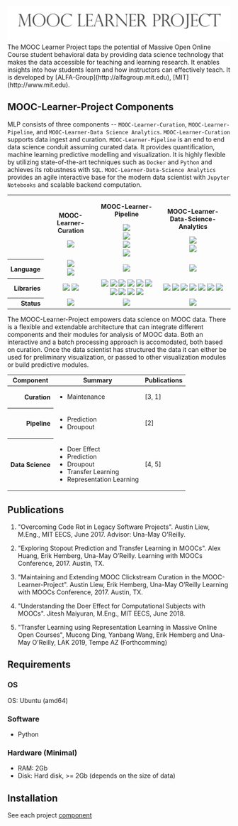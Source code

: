 <img src="docs/Images/MLP-Thin-Big-Sign.png" alt="MOOC-Learner-Project Logo" />
The MOOC Learner Project taps the potential
of Massive Open Online Course student behavioral data 
by providing data science technology that makes the data accessible for teaching and learning research. 
It enables insights into how
students learn and how instructors can effectively teach.  It is developed by [ALFA-Group](http://alfagroup.mit.edu),
[MIT](http://www.mit.edu).

## MOOC-Learner-Project Components
MLP consists of three components --
`MOOC-Learner-Curation`, `MOOC-Learner-Pipeline`, and `MOOC-Learner-Data Science Analytics`. `MOOC-Learner-Curation` supports
data ingest and curation. `MOOC-Learner-Pipeline` is an end to end
data science conduit assuming curated data. It provides quantification,
machine learning predictive modelling and visualization. It is highly
flexible by utilizing state-of-the-art techniques such as `Docker`
and `Python` and achieves its robustness with `SQL`. `MOOC-Learner-Data-Science
Analytics` provides an agile interactive base for the modern
data scientist with `Jupyter Notebooks` and scalable backend
computation.

<table width="100%">
<tbody width="100%">
   <tr>
    <th>&nbsp;</th>
    <th>
      <p>MOOC-Learner-Curation</p>
      <a href="https://github.com/MOOC-Learner-Project/MOOC-Learner-Curated"><img src="https://img.shields.io/badge/MOOC%20Learner%20Curated--green.svg?style=social&logo=github&label=MOOC-Learner-Curated" height="20"></a>
    </th>
    <th>
      <p>MOOC-Learner-Pipeline</p>
      <a href="https://github.com/MOOC-Learner-Project/MOOC-Learner-Quantified"><img src="https://img.shields.io/badge/MOOC%20Learner%20Quantified--green.svg?style=social&logo=github&label=MOOC-Learner-Curated" height="20"></a></br>
	  <a href="https://github.com/MOOC-Learner-Project/MOOC-Learner-Modeled"><img src="https://img.shields.io/badge/MOOC%20Learner%20Modeled--green.svg?style=social&logo=github&label=MOOC-Learner-Modeled" height="20"></a></br>
	  <a href="https://github.com/MOOC-Learner-Project/MOOC-Learner-Visualized"><img src="https://img.shields.io/badge/MOOC%20Learner%20Visualized--green.svg?style=social&logo=github&label=MOOC-Learner-Visualized" height="20"></a></br>
	  <a href="https://github.com/MOOC-Learner-Project/MOOC-Learner-Docker"><img src="https://img.shields.io/badge/MOOC%20Learner%20Docker--green.svg?style=social&logo=github&label=MOOC-Learner-Docker" height="20"></a>
    </th>
    <th>
      <p>MOOC-Learner-Data-Science-Analytics</p>
      <a href="https://github.com/MOOC-Learner-Project/MOOC-Learner-Data-Science-Analytics"><img src="https://img.shields.io/badge/MOOC%20Learner%20Data%20Science%20Analytics--green.svg?style=social&logo=github&label=MOOC-Learner-Data-Science-Analytics" height="20"></a></br>
	  <a href="https://github.com/MOOC-Learner-Project/MOOC-Learner-BigQuery-Data-Science-Analytics"><img src="https://img.shields.io/badge/MOOC%20Learner%20BigQuery%20Data%20Science%20Analytics--green.svg?style=social&logo=github&label=MOOC-Learner-BigQuery-Data-Science-Analytics" height="20"></a>
    </th>
  <tr>
   <tr>
    <th align="right">Language</th>
    <td align="center"><a href="https://www.python.org/" ><img src="https://img.shields.io/badge/Python-blue.svg"></a></br>
	<a href="https://www.mysql.com/" ><img src="https://img.shields.io/badge/MySQL-blue.svg"></a></td>
	<td align="center"><a href="https://www.python.org/" ><img src="https://img.shields.io/badge/Python-blue.svg"></td>
    <td align="center"><a href="https://www.python.org/" ><img src="https://img.shields.io/badge/Python-blue.svg"></td>
  </tr>
  <tr>
    <th align="right">Libraries</th>
    <td align="center">
		<a href="https://www.docker.com/" ><img src="https://img.shields.io/badge/Docker-blue.svg"></a>
		<a href="https://pandas.pydata.org/" ><img src="https://img.shields.io/badge/Pandas-blue.svg"></a>
    </td>
    <td align="center">
	<a href="http://flask.pocoo.org/" ><img src="https://img.shields.io/badge/Flask-blue.svg"></a>
	<a href="https://seaborn.pydata.org/" ><img src="https://img.shields.io/badge/Seaborn-blue.svg"></a>
	<a href="https://bokeh.pydata.org/en/latest/" ><img src="https://img.shields.io/badge/Bokeh-blue.svg"></a>
	<a href="http://redis.io" ><img src="https://img.shields.io/badge/redis-blue.svg"></a>
	<a href="https://www.pandas.pydata.org/" ><img src="https://img.shields.io/badge/Pandas-blue.svg"></a>
	<a href="https://www.scipy.org/" ><img src="https://img.shields.io/badge/Scipy-blue.svg"></a>
	<a href="https://www.numpy.org/" ><img src="https://img.shields.io/badge/Numpy-blue.svg"></a>
	<a href="https://www.matplotlib.org/" ><img src="https://img.shields.io/badge/Matplotlib-blue.svg"></a>
	<a href="https://scikit-learn.org/stable/index.html" ><img src="https://img.shields.io/badge/Scikitlearn-blue.svg"></a>
	<a href="https://www.docker.com/" ><img src="https://img.shields.io/badge/Docker-blue.svg"></a>
    </td>
    <td align="center">
		<a href="https://www.docker.com/" ><img src="https://img.shields.io/badge/Docker-blue.svg"></a>
		<a href="http://redis.io" ><img src="https://img.shields.io/badge/redis-blue.svg"></a>
		<a href="https://www.pandas.pydata.org/" ><img src="https://img.shields.io/badge/Pandas-blue.svg"></a>
		<a href="https://www.scipy.org/" ><img src="https://img.shields.io/badge/Scipy-blue.svg"></a>
		<a href="https://www.numpy.org/" ><img src="https://img.shields.io/badge/Numpy-blue.svg"></a>
		<a href="https://www.matplotlib.org/" ><img src="https://img.shields.io/badge/Matplotlib-blue.svg"></a>
		<a href="https://scikit-learn.org/stable/index.html" ><img src="https://img.shields.io/badge/Scikitlearn-blue.svg"></a>
    </td>
  </tr>
  <tr>
    <th align="right">Status</th>
    <td align="center">
	<img src="https://img.shields.io/badge/Build-Unknown-lightgray.svg">
    </td>
    <td align="center">
	<img src="https://img.shields.io/badge/Build-Unknown-lightgray.svg">
    </td>
    <td align="center">
		<img src="https://img.shields.io/badge/Build-Unknown-lightgray.svg">
    </td>
  </tr>
  </tbody>
</table>

The MOOC-Learner-Project empowers data science on MOOC data. There is
a flexible and extendable architecture that can integrate different
components and their modules for analysis of MOOC data. Both an
interactive and a batch processing approach is accomodated, both based
on curation. Once the data scientist has structured the data it can
either be used for preliminary visualization, or passed to other
visualization modules or build predictive modules.

<table width="100%">
<thead width="100%">
    <tr align="center">
        <th>Component</th>
        <th>Summary</th>
        <th>Publications</th>
    </tr>
</thead>
<tbody width="100%">
    <tr>
        <th align="right">Curation</th>
        <td> <ul>
            <li>Maintenance</li>
        </ul></td>
        <td>
            [3, 1]
        </td>
    </tr>
    <tr>
        <th align="right">Pipeline</th>
        <td><ul>
            <li>Prediction</li>
            <li>Droupout</li>
        </ul></td>
        <td>[2]</td>
    </tr>
    <tr>
        <th align="right">Data Science</th>
        <td><ul>
            <li>Doer Effect</li>
            <li>Prediction</li>
            <li>Droupout</li>
			<li>Transfer Learning</li>
			<li>Representation Learning</li>
        </ul></td>
        <td>[4, 5]</td>
    </tr>
</tbody>
</table>


## Publications

1. "Overcoming Code Rot in Legacy Software Projects". Austin Liew, M.Eng., MIT EECS, June 2017. Advisor: Una-May O'Reilly.

2. "Exploring Stopout Prediction and Transfer Learning in MOOCs". Alex Huang, Erik Hemberg, Una-May O’Reilly. Learning with MOOCs Conference, 2017. Austin, TX.

3. "Maintaining and Extending MOOC Clickstream Curation in the MOOC-Learner-Project". Austin Liew, Erik Hemberg, Una-May O’Reilly Learning with MOOCs Conference, 2017. Austin, TX.

4. "Understanding the Doer Effect for Computational Subjects with MOOCs". Jitesh Maiyuran, M.Eng., MIT EECS, June 2018.

5. "Transfer Learning using Representation Learning in Massive Online Open Courses", Mucong Ding, Yanbang Wang, Erik Hemberg and Una-May O'Reilly, LAK 2019, Tempe AZ (Forthcomming)


## Requirements

### OS
OS: Ubuntu (amd64)

### Software
- Python

### Hardware (Minimal)
- RAM: 2Gb
- Disk: Hard disk, >= 2Gb (depends on the size of data)

## Installation

See each project [component](#mooc-learner-project-components)
